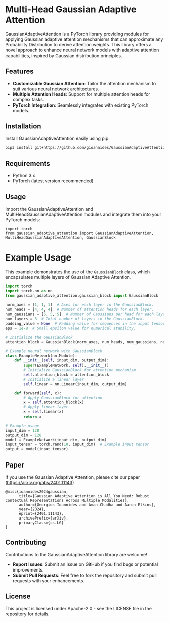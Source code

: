 # Multi-Head Gaussian Adaptive Attention

GaussianAdaptiveAttention is a PyTorch library providing modules for applying Gaussian adaptive attention mechanisms that can approximate any Probability Distribution to derive attention weights. This library offers a novel approach to enhance neural network models with adaptive attention capabilities, inspired by Gaussian distribution principles.

## Features

- **Customizable Gaussian Attention**: Tailor the attention mechanism to suit various neural network architectures.
- **Multiple Attention Heads**: Support for multiple attention heads for complex tasks.
- **PyTorch Integration**: Seamlessly integrates with existing PyTorch models.

## Installation

Install GaussianAdaptiveAttention easily using pip:

```bash
pip3 install git+https://github.com/gioannides/GaussianAdaptiveAttention.git
```

## Requirements

- Python 3.x
- PyTorch (latest version recommended)

## Usage

Import the GaussianAdaptiveAttention and MultiHeadGaussianAdaptiveAttention modules and integrate them into your PyTorch models:

```python3
import torch
from gaussian_adaptive_attention import GaussianAdaptiveAttention, MultiHeadGaussianAdaptiveAttention, GaussianBlock
```

# Example Usage
This example demonstrates the use of the `GaussianBlock` class, which encapsulates multiple layers of Gaussian Adaptive Attention.

```python
import torch
import torch.nn as nn
from gaussian_adaptive_attention.gaussian_block import GaussianBlock

norm_axes = [1, 1, 1]  # Axes for each layer in the GaussianBlock.
num_heads = [4, 4, 4]  # Number of attention heads for each layer.
num_gaussians = [5, 5, 5]  # Number of Gaussians per head for each layer.
num_layers = 3  # Total number of layers in the GaussianBlock.
padding_value = None  # Padding value for sequences in the input tensor.
eps = 1e-8  # Small epsilon value for numerical stability.

# Initialize the GaussianBlock
attention_block = GaussianBlock(norm_axes, num_heads, num_gaussians, num_layers, padding_value, eps)

# Example neural network with GaussianBlock
class ExampleNetwork(nn.Module):
    def __init__(self, input_dim, output_dim):
        super(ExampleNetwork, self).__init__()
        # Initialize GaussianBlock for attention mechanism
        self.attention_block = attention_block
        # Initialize a linear layer
        self.linear = nn.Linear(input_dim, output_dim)

    def forward(self, x):
        # Apply GaussianBlock for attention
        x = self.attention_block(x)
        # Apply linear layer
        x = self.linear(x)
        return x

# Example usage
input_dim = 128
output_dim = 128
model = ExampleNetwork(input_dim, output_dim)
input_tensor = torch.rand(10, input_dim)  # Example input tensor
output = model(input_tensor)
```

## Paper

If you use the Gaussian Adaptive Attention, please cite our paper (https://arxiv.org/abs/2401.11143)

```
@misc{ioannides2024gaussian,
      title={Gaussian Adaptive Attention is All You Need: Robust Contextual Representations Across Multiple Modalities}, 
      author={Georgios Ioannides and Aman Chadha and Aaron Elkins},
      year={2024},
      eprint={2401.11143},
      archivePrefix={arXiv},
      primaryClass={cs.LG}
}
```
        
## Contributing

Contributions to the GaussianAdaptiveAttention library are welcome!

-    **Report Issues**: Submit an issue on GitHub if you find bugs or potential improvements.
-    **Submit Pull Requests**: Feel free to fork the repository and submit pull requests with your enhancements.

## License

This project is licensed under Apache-2.0 - see the LICENSE file in the repository for details.
